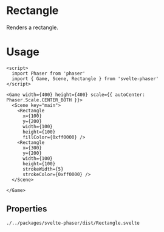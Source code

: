 # Rectangle

Renders a rectangle.

# Usage

```example
<script>
  import Phaser from 'phaser'
  import { Game, Scene, Rectangle } from 'svelte-phaser'
</script>

<Game width={400} height={400} scale={{ autoCenter: Phaser.Scale.CENTER_BOTH }}>
  <Scene key="main">
    <Rectangle
      x={100}
      y={200}
      width={100}
      height={100}
      fillColor={0xff0000} />
    <Rectangle
      x={300}
      y={200}
      width={100}
      height={100}
      strokeWidth={5}
      strokeColor={0xff0000} />
  </Scene>

</Game>
```

## Properties

```properties
./../packages/svelte-phaser/dist/Rectangle.svelte
```
